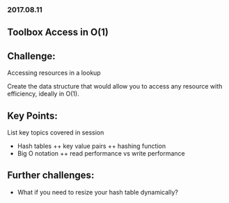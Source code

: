 
### 2017.08.11
## Toolbox Access in O(1)

## Challenge:

Accessing resources in a lookup

Create the data structure that would allow you to access any resource with efficiency, ideally in O(1).


## Key Points:

List key topics covered in session
+ Hash tables
++ key value pairs
++ hashing function
+ Big O notation
++ read performance vs write performance


## Further challenges:

+ What if you need to resize your hash table dynamically?

